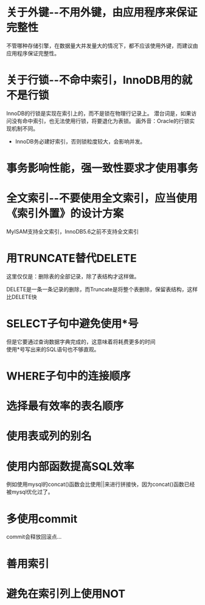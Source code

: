 

# 关于外键--不用外键，由应用程序来保证完整性

不管哪种存储引擎，在数据量大并发量大的情况下，都不应该使用外键，而建议由应用程序保证完整性。

# 关于行锁--不命中索引，InnoDB用的就不是行锁

InnoDB的行锁是实现在索引上的，而不是锁在物理行记录上。
潜台词是，如果访问没有命中索引，也无法使用行锁，将要退化为表锁。
画外音：Oracle的行锁实现机制不同。

- InnoDB务必建好索引，否则锁粒度较大，会影响并发。

# 事务影响性能，强一致性要求才使用事务

# 全文索引--不要使用全文索引，应当使用《索引外置》的设计方案

MyISAM支持全文索引，InnoDB5.6之前不支持全文索引

# 用TRUNCATE替代DELETE  

这里仅仅是：删除表的全部记录，除了表结构才这样做。

DELETE是一条一条记录的删除，而Truncate是将整个表删除，保留表结构，这样比DELETE快
  
# SELECT子句中避免使用*号 

但是它要通过查询数据字典完成的，这意味着将耗费更多的时间    
使用*号写出来的SQL语句也不够直观。
   
# WHERE子句中的连接顺序 

   
# 选择最有效率的表名顺序    

# 使用表或列的别名   

# 使用内部函数提高SQL效率    

例如使用mysql的concat()函数会比使用||来进行拼接快，因为concat()函数已经被mysql优化过了。
   
# 多使用commit   

commit会释放回滚点...
 
# 善用索引 
     
# 避免在索引列上使用NOT  
  